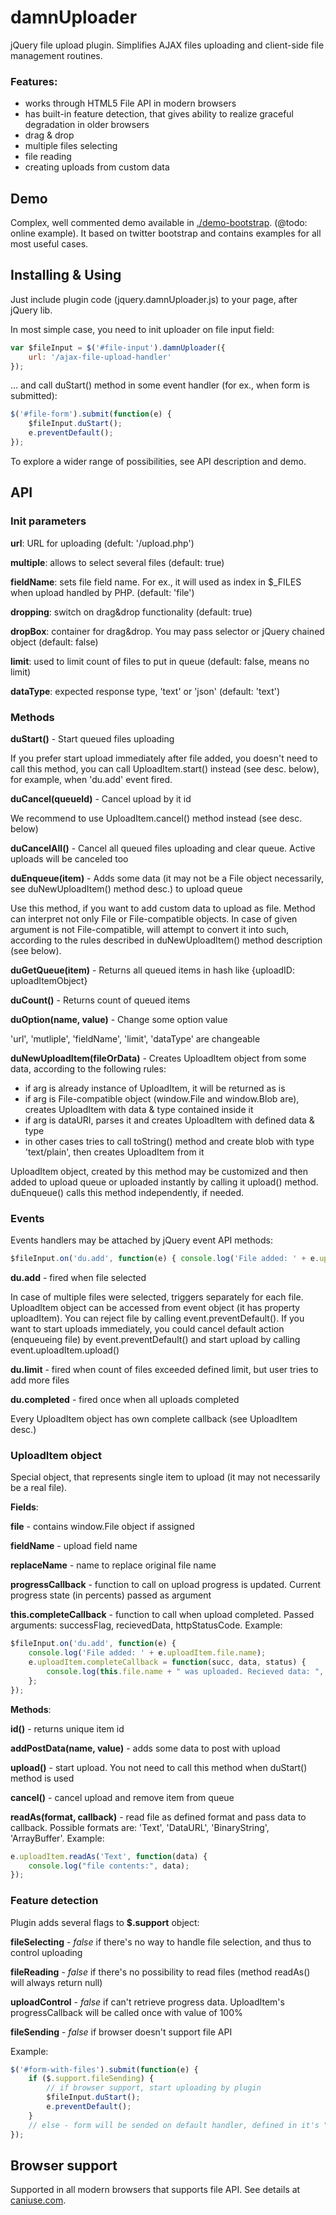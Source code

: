 damnUploader
============

jQuery file upload plugin. Simplifies AJAX files uploading and client-side file management routines.

### Features:

* works through HTML5 File API in modern browsers
* has built-in feature detection, that gives ability to realize graceful degradation in older browsers
* drag & drop
* multiple files selecting
* file reading
* creating uploads from custom data


Demo
----

Complex, well commented demo available in [./demo-bootstrap](./demo-bootstrap/). (@todo: online example).
It based on twitter bootstrap and contains examples for all most useful cases.


Installing & Using
--------------------

Just include plugin code (jquery.damnUploader.js) to your page, after jQuery lib.

In most simple case, you need to init uploader on file input field:
```javascript
var $fileInput = $('#file-input').damnUploader({
    url: '/ajax-file-upload-handler'
});
```
... and call duStart() method in some event handler (for ex., when form is submitted):
```javascript
$('#file-form').submit(function(e) {
    $fileInput.duStart();
    e.preventDefault();
});
```

To explore a wider range of possibilities, see API description and demo.


API
---
### Init parameters

**url**: URL for uploading (defult: '/upload.php')

**multiple**: allows to select several files (default: true)

**fieldName**: sets file field name. For ex., it will used as index in $_FILES when upload handled by PHP. (default: 'file')

**dropping**: switch on drag&drop functionality (default: true)

**dropBox**: container for drag&drop. You may pass selector or jQuery chained object (default: false)

**limit**: used to limit count of files to put in queue (default: false, means no limit)

**dataType**: expected response type, 'text' or 'json' (default: 'text')


### Methods

**duStart()** - Start queued files uploading

If you prefer start upload immediately after file added, you doesn't need to call this method, 
you can call UploadItem.start() instead (see desc. below), for example, when 'du.add' event fired.

**duCancel(queueId)** - Cancel upload by it id

We recommend to use UploadItem.cancel() method instead (see desc. below)

**duCancelAll()** - Cancel all queued files uploading and clear queue. Active uploads will be canceled too

**duEnqueue(item)** - Adds some data (it may not be a File object necessarily, see duNewUploadItem() method desc.)
to upload queue

Use this method, if you want to add custom data to upload as file. 
Method can interpret not only File or File-compatible objects. 
In case of given argument is not File-compatible, will attempt to convert it 
into such, according to the rules described in duNewUploadItem() method description (see below).

**duGetQueue(item)** - Returns all queued items in hash like {uploadID: uploadItemObject}

**duCount()** - Returns count of queued items

**duOption(name, value)** - Change some option value

'url', 'mutliple', 'fieldName', 'limit', 'dataType' are changeable

**duNewUploadItem(fileOrData)** - Creates UploadItem object from some data, according to the following rules:

* if arg is already instance of UploadItem, it will be returned as is
* if arg is File-compatible object (window.File and window.Blob are), creates UploadItem with data & type contained inside it
* if arg is dataURI, parses it and creates UploadItem with defined data & type
* in other cases tries to call toString() method and create blob with type 'text/plain', then creates UploadItem from it

UploadItem object, created by this method may be customized and then added to upload queue or uploaded instantly by
calling it upload() method. duEnqueue() calls this method independently, if needed.


### Events

Events handlers may be attached by jQuery event API methods:
```javascript
$fileInput.on('du.add', function(e) { console.log('File added: ' + e.uploadItem.file.name); });
```

**du.add** - fired when file selected

In case of multiple files were selected, triggers separately for each file. UploadItem object can be accessed from
event object (it has property uploadItem). You can reject file by calling event.preventDefault(). If you want to
start uploads immediately, you could cancel default action (enqueueing file) by event.preventDefault() and start
upload by calling event.uploadItem.upload()

**du.limit** - fired when count of files exceeded defined limit, but user tries to add more files

**du.completed** - fired once when all uploads completed

Every UploadItem object has own complete callback (see UploadItem desc.)


### UploadItem object

Special object, that represents single item to upload (it may not necessarily be a real file).

**Fields**:

**file** - contains window.File object if assigned

**fieldName** - upload field name

**replaceName** - name to replace original file name

**progressCallback** - function to call on upload progress is updated. Current progress state (in percents) passed as argument

**this.completeCallback** - function to call when upload completed. Passed arguments: successFlag, recievedData, httpStatusCode.
Example: 
```javascript
$fileInput.on('du.add', function(e) {
    console.log('File added: ' + e.uploadItem.file.name);
    e.uploadItem.completeCallback = function(succ, data, status) {
        console.log(this.file.name + " was uploaded. Recieved data: ", data)
    };
});
```


**Methods**:

**id()** - returns unique item id

**addPostData(name, value)** - adds some data to post with upload

**upload()** - start upload. You not need to call this method when duStart() method is used

**cancel()** - cancel upload and remove item from queue

**readAs(format, callback)** - read file as defined format and pass data to callback. Possible formats are: 
'Text', 'DataURL', 'BinaryString', 'ArrayBuffer'. Example:
```javascript
e.uploadItem.readAs('Text', function(data) {
    console.log("file contents:", data);
});
```


### Feature detection

Plugin adds several flags to **$.support** object:

**fileSelecting** - *false* if there's no way to handle file selection, and thus to control uploading

**fileReading** - *false* if there's no possibility to read files (method readAs() will always return null)

**uploadControl** - *false* if can't retrieve progress data. UploadItem's progressCallback will be called once with value of 100%

**fileSending** - *false* if browser doesn't support file API

Example:
```javascript
$('#form-with-files').submit(function(e) {
    if ($.support.fileSending) {
        // if browser support, start uploading by plugin
        $fileInput.duStart();
        e.preventDefault();
    }
    // else - form will be sended on default handler, defined in it's "action" attribute
});
```


Browser support
---------------

Supported in all modern browsers that supports file API. See details at [caniuse.com](http://caniuse.com/#feat=fileapi).
